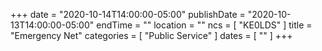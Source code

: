+++
date = "2020-10-14T14:00:00-05:00"
publishDate = "2020-10-13T14:00:00-05:00"
endTime = ""
location = ""
ncs = [ "KE0LDS" ]
title = "Emergency Net"
categories = [ "Public Service" ]
dates = [ "" ]
+++
